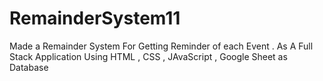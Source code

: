 # RemainderSystem11
Made a Remainder System For Getting Reminder of each Event . As A Full Stack Application Using HTML , CSS , JAvaScript , Google Sheet as Database
